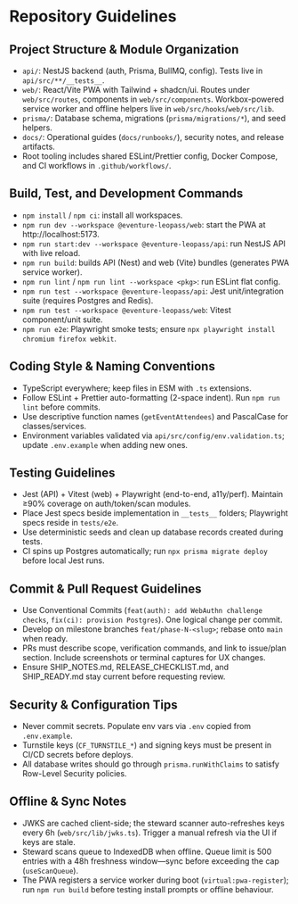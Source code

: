 # Repository Guidelines

## Project Structure & Module Organization

- `api/`: NestJS backend (auth, Prisma, BullMQ, config). Tests live in `api/src/**/__tests__`.
- `web/`: React/Vite PWA with Tailwind + shadcn/ui. Routes under `web/src/routes`, components in `web/src/components`. Workbox-powered service worker and offline helpers live in `web/src/hooks`/`web/src/lib`.
- `prisma/`: Database schema, migrations (`prisma/migrations/*`), and seed helpers.
- `docs/`: Operational guides (`docs/runbooks/`), security notes, and release artifacts.
- Root tooling includes shared ESLint/Prettier config, Docker Compose, and CI workflows in `.github/workflows/`.

## Build, Test, and Development Commands

- `npm install` / `npm ci`: install all workspaces.
- `npm run dev --workspace @eventure-leopass/web`: start the PWA at http://localhost:5173.
- `npm run start:dev --workspace @eventure-leopass/api`: run NestJS API with live reload.
- `npm run build`: builds API (Nest) and web (Vite) bundles (generates PWA service worker).
- `npm run lint` / `npm run lint --workspace <pkg>`: run ESLint flat config.
- `npm run test --workspace @eventure-leopass/api`: Jest unit/integration suite (requires Postgres and Redis).
- `npm run test --workspace @eventure-leopass/web`: Vitest component/unit suite.
- `npm run e2e`: Playwright smoke tests; ensure `npx playwright install chromium firefox webkit`.

## Coding Style & Naming Conventions

- TypeScript everywhere; keep files in ESM with `.ts` extensions.
- Follow ESLint + Prettier auto-formatting (2-space indent). Run `npm run lint` before commits.
- Use descriptive function names (`getEventAttendees`) and PascalCase for classes/services.
- Environment variables validated via `api/src/config/env.validation.ts`; update `.env.example` when adding new ones.

## Testing Guidelines

- Jest (API) + Vitest (web) + Playwright (end-to-end, a11y/perf). Maintain ≥90% coverage on auth/token/scan modules.
- Place Jest specs beside implementation in `__tests__` folders; Playwright specs reside in `tests/e2e`.
- Use deterministic seeds and clean up database records created during tests.
- CI spins up Postgres automatically; run `npx prisma migrate deploy` before local Jest runs.

## Commit & Pull Request Guidelines

- Use Conventional Commits (`feat(auth): add WebAuthn challenge checks`, `fix(ci): provision Postgres`). One logical change per commit.
- Develop on milestone branches `feat/phase-N-<slug>`; rebase onto `main` when ready.
- PRs must describe scope, verification commands, and link to issue/plan section. Include screenshots or terminal captures for UX changes.
- Ensure SHIP_NOTES.md, RELEASE_CHECKLIST.md, and SHIP_READY.md stay current before requesting review.

## Security & Configuration Tips

- Never commit secrets. Populate env vars via `.env` copied from `.env.example`.
- Turnstile keys (`CF_TURNSTILE_*`) and signing keys must be present in CI/CD secrets before deploys.
- All database writes should go through `prisma.runWithClaims` to satisfy Row-Level Security policies.

## Offline & Sync Notes

- JWKS are cached client-side; the steward scanner auto-refreshes keys every 6h (`web/src/lib/jwks.ts`). Trigger a manual refresh via the UI if keys are stale.
- Steward scans queue to IndexedDB when offline. Queue limit is 500 entries with a 48h freshness window—sync before exceeding the cap (`useScanQueue`).
- The PWA registers a service worker during boot (`virtual:pwa-register`); run `npm run build` before testing install prompts or offline behaviour.

